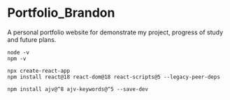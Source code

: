 # Portfolio_Brandon
A personal portfolio website for demonstrate my project, progress of study and future plans.

```
node -v
npm -v

npx create-react-app
npm install react@18 react-dom@18 react-scripts@5 --legacy-peer-deps

npm install ajv@^8 ajv-keywords@^5 --save-dev

```
